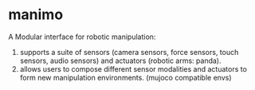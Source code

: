 # manimo
A Modular interface for robotic manipulation:
1. supports a suite of sensors (camera sensors, force sensors, touch sensors, audio sensors) and actuators (robotic arms: panda).
2. allows users to compose different sensor modalities and actuators to form new manipulation environments. (mujoco compatible envs)

